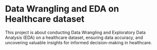 # Data Wrangling and EDA on Healthcare dataset

This project is about conducting Data Wrangling and Exploratory Data Analysis (EDA) on a healthcare dataset, ensuring data accuracy, and uncovering valuable insights for informed decision-making in healthcare.

